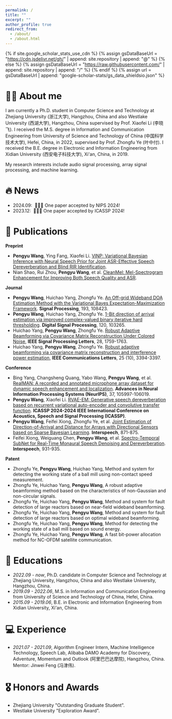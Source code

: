```yaml
---
permalink: /
title: ""
excerpt: ""
author_profile: true
redirect_from: 
  - /about/
  - /about.html
---
```


{% if site.google_scholar_stats_use_cdn %}
{% assign gsDataBaseUrl = "https://cdn.jsdelivr.net/gh/" | append: site.repository | append: "@" %}
{% else %}
{% assign gsDataBaseUrl = "https://raw.githubusercontent.com/" | append: site.repository | append: "/" %}
{% endif %}
{% assign url = gsDataBaseUrl | append: "google-scholar-stats/gs_data_shieldsio.json" %}

<span class='anchor' id='about-me'></span>

# 🤵🏻 About me

I am currently a Ph.D. student in Computer Science and Technology at Zhejiang University (浙江大学), Hangzhou, China and also Westlake University (西湖大学), Hangzhou, China supervised by Prof. Xiaofei Li (李晓飞). 
I received the M.S. degree in Information and Communication Engineering from University of Science and Technology of China (中国科学技术大学), Hefei, China, in 2022, supervised by Prof. Zhongfu Ye (叶中付). 
I received the B.E. degree in Electronic and Information Engineering from Xidian University (西安电子科技大学), Xi'an, China, in 2019. 

My research interests include audio signal processing, array signal processing, and machine learning.


# 🔥 News
- 2024.09: &nbsp;🎉🎉🎉 One paper accepted by NIPS 2024!
- 2023.12: &nbsp;🎉🎉🎉 One paper accepted by ICASSP 2024!


  
# 📝 Publications 


**Preprint**
- **Pengyu Wang**, Ying Fang, Xiaofei Li. [VINP: Variational Bayesian Inference with Neural Speech Prior for Joint ASR-Effective Speech Dereverberation and Blind RIR Identification](https://doi.org/10.48550/arXiv.2502.07205).
- Nian Shao, Rui Zhou, **Pengyu Wang**, et al. [CleanMel: Mel-Spectrogram Enhancement for Improving Both Speech Quality and ASR](https://doi.org/10.48550/arXiv.2502.20040).


**Journal**

- **Pengyu Wang**, Huichao Yang, Zhongfu Ye. [An Off-grid Wideband DOA Estimation Method with the Variational Bayes Expectation-Maximization Framework](https://doi.org/10.1016/j.sigpro.2021.108423). **Signal Processing**, 193, 108423.
- **Pengyu Wang**, Huichao Yang, Zhongfu Ye. [1-Bit direction of arrival estimation via improved complex-valued binary iterative hard thresholding](https://doi.org/10.1016/j.dsp.2021.103265). **Digital Signal Processing**, 120, 103265.
- Huichao Yang, **Pengyu Wang**, Zhongfu Ye. [Robust Adaptive Beamforming via Covariance Matrix Reconstruction Under Colored Noise](https://doi.org/10.1109/LCOMM.2021.3103208), **IEEE Signal Processing Letters**, 28, 1759-1763.
- Huichao Yang, **Pengyu Wang**, Zhongfu Ye. [Robust adaptive beamforming via covariance matrix reconstruction and interference power estimation](https://doi.org/10.1109/LSP.2021.3105930), **IEEE Communications Letters**, 25 (10), 3394-3397.



**Conference**

- Bing Yang, Changsheng Quang, Yabo Wang, **Pengyu Wang**, et al. [RealMAN: A recorded and annotated microphone array dataset for dynamic speech enhancement and localization](https://proceedings.neurips.cc/paper_files/paper/2024/file/bf8f6f5b017dc60d0c4e28a7a9a4ee7b-Paper-Datasets_and_Benchmarks_Track.pdf). **Advances in Neural Information Processing Systems (NeurIPS)**, 37, 105997-106019.
- **Pengyu Wang**, Xiaofei Li. [RVAE-EM: Generative speech dereverberation based on recurrent variational auto-encoder and convolutive transfer function](https://doi.org/10.1109/ICASSP48485.2024.10447010). **ICASSP 2024-2024 IEEE International Conference on Acoustics, Speech and Signal Processing (ICASSP)**.
- **Pengyu Wang**, Feifei Xiong, Zhongfu Ye, et al. [Joint Estimation of Direction-of-Arrival and Distance for Arrays with Directional Sensors based on Sparse Bayesian Learning](https://www.isca-archive.org/interspeech_2022/xiong22b_interspeech.pdf). **Interspeech**, 871-875.
- Feifei Xiong, Weiguang Chen, **Pengyu Wang**, et al. [Spectro-Temporal SubNet for Real-Time Monaural Speech Denoising and Dereverberation](https://www.researchgate.net/profile/Feifei-Xiong/publication/361305762_Spectro-Temporal_SubNet_for_Real-Time_Monaural_Speech_Denoising_and_Dereverberation/links/63f43adcb1704f343f6dc8f6/Spectro-Temporal-SubNet-for-Real-Time-Monaural-Speech-Denoising-and-Dereverberation.pdf). **Interspeech**, 931-935.


**Patent**

- Zhongfu Ye, **Pengyu Wang**, Huichao Yang, Method and system for detecting the working state of a ball mill using non-contact speed measurement.
- Zhongfu Ye, Huichao Yang, **Pengyu Wang**, A robust adaptive beamforming method based on the characteristics of non-Gaussian and non-circular signals.
- Zhongfu Ye, Huichao Yang, **Pengyu Wang**, Method and system for fault detection of large reactors based on near-field wideband beamforming.
- Zhongfu Ye, Huichao Yang, **Pengyu Wang**, Method and system for fault detection of large reactors based on optimal wideband beamforming.
- Zhongfu Ye, Huichao Yang, **Pengyu Wang**, Method for detecting the working state of a ball mill based on sound energy.
- Zhongfu Ye, Huichao Yang, **Pengyu Wang**, A fast bit-power allocation method for NC-OFDM satellite communication.


# 📖 Educations
- *2022.09 - now*, Ph.D. candidate in Computer Science and Technology at Zhejiang University, Hangzhou, China and also Westlake University, Hangzhou, China.
- *2019.09 - 2022.06*, M.S. in Information and Communication Engineering from University of Science and Technology of China, Hefei, China. 
- *2015.09 - 2019.06*, B.E. in Electronic and Information Engineering from Xidian University, Xi'an, China. 

# 💻 Experience
- *2021.07 - 2021.09*, Algorithm Engineer Intern, Machine Intelligence Technology, Speech Lab, Alibaba DAMO Academy for Discovery, Adventure, Momentum and Outlook (阿里巴巴达摩院), Hangzhou, China. Mentor: Jinwei Feng (冯津伟).

# 🎖 Honors and Awards
- Zhejiang University "Outstanding Graduate Student".
- Westlake University "Exploration Award".

